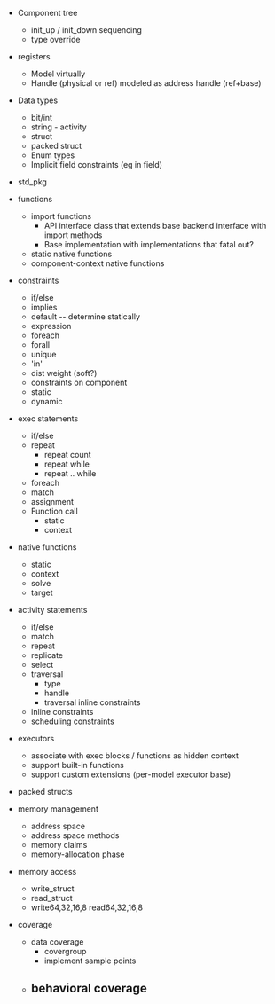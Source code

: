 
- Component tree
  - init_up / init_down sequencing
  - type override

- registers
  - Model virtually
  - Handle (physical or ref) modeled as address handle (ref+base)

- Data types
  * bit/int
  - string  - activity 
  * struct
  - packed struct
  - Enum types
  - Implicit field constraints (eg <base> in <range> field)
- std_pkg
- functions
  - import functions
    - API interface class that extends base backend interface with import methods
    - Base implementation with implementations that fatal out?
  - static native functions
  - component-context native functions
- constraints
  - if/else
  - implies
  - default -- determine statically
  - expression
  - foreach
  - forall
  - unique
  - 'in'
  - dist weight (soft?)
  - constraints on component
  - static
  - dynamic

- exec statements
  * if/else
  - repeat
    - repeat count
    - repeat while
    - repeat .. while
  - foreach
  - match
  * assignment
  - Function call
    - static
    - context
- native functions
  - static
  - context
  - solve
  - target
- activity statements
  - if/else
  - match
  - repeat
  - replicate
  - select
  - traversal
    - type
    - handle
    - traversal inline constraints
  - inline constraints
  - scheduling constraints
- executors
  - associate with exec blocks / functions as hidden context
  - support built-in functions
  - support custom extensions (per-model executor base)
- packed structs 
- memory management
  - address space
  - address space methods
  - memory claims
  - memory-allocation phase
- memory access
  - write_struct
  - read_struct
  - write64,32,16,8 read64,32,16,8
- coverage
  - data coverage
    - covergroup
    - implement sample points
  - behavioral coverage
    - 
